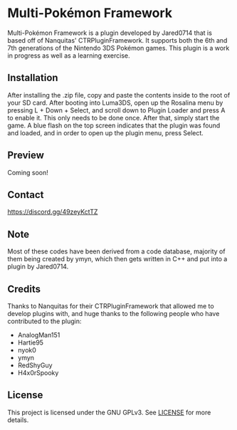 # Multi-Pokémon Framework
Multi-Pokémon Framework is a plugin developed by Jared0714 that is based off of Nanquitas' CTRPluginFramework. It supports both the 6th and 7th generations of the Nintendo 3DS Pokémon games. This plugin is a work in progress as well as a learning exercise.

## Installation
After installing the .zip file, copy and paste the contents inside to the root of your SD card. After booting into Luma3DS, open up the Rosalina menu by pressing L + Down + Select, and scroll down to Plugin Loader and press A to enable it. This only needs to be done once. After that, simply start the game. A blue flash on the top screen indicates that the plugin was found and loaded, and in order to open up the plugin menu, press Select.

## Preview
Coming soon!

## Contact
https://discord.gg/49zeyKctTZ

## Note
Most of these codes have been derived from a code database, majority of them being created by ymyn, which then gets written in C++ and put into a plugin by Jared0714. 

## Credits
Thanks to Nanquitas for their CTRPluginFramework that allowed me to develop plugins with, and huge thanks to the following people who have contributed to the plugin:
- AnalogMan151
- Hartie95
- nyok0
- ymyn
- RedShyGuy
- H4x0rSpooky

## License
This project is licensed under the GNU GPLv3. See [LICENSE](https://github.com/Jared0714/Multi-PokemonFramework/blob/main/LICENSE) for more details.
